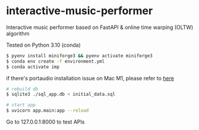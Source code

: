# interactive-music-performer
Interactive music performer based on FastAPI & online time warping (OLTW) algorithm

Tested on Python 3.10 (conda)

```bash
$ pyenv install miniforge3 && pyenv activate miniforge3
$ conda env create -f environment.yml
$ conda activate imp
```

if there's portaudio installation issue on Mac M1, please refer to [here](https://stackoverflow.com/a/68822818)

```bash
# rebuild db
$ sqlite3 ./sql_app.db < initial_data.sql

# start app
$ uvicorn app.main:app --reload
```

Go to 127.0.0.1:8000 to test APIs
